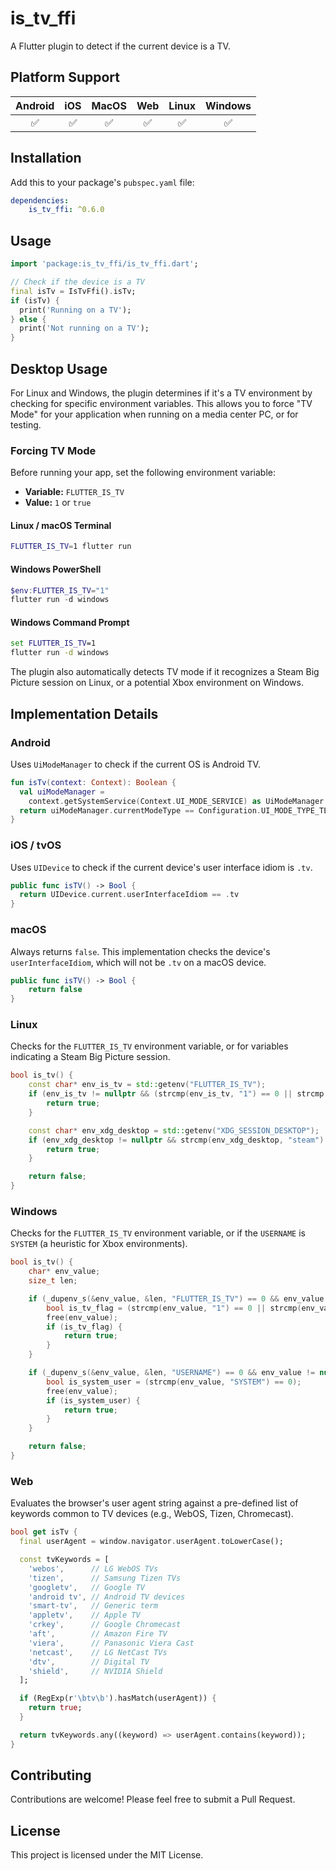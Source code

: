 # is_tv_ffi

A Flutter plugin to detect if the current device is a TV.

## Platform Support

| Android | iOS | MacOS | Web | Linux | Windows |
| :-----: | :-: | :---: | :-: | :---: | :-----: |
|   ✅    | ✅  |   ✅   | ✅  |  ✅   |   ✅    |

## Installation

Add this to your package's `pubspec.yaml` file:

```yaml
dependencies:
    is_tv_ffi: ^0.6.0
```

## Usage

```dart
import 'package:is_tv_ffi/is_tv_ffi.dart';

// Check if the device is a TV
final isTv = IsTvFfi().isTv;
if (isTv) {
  print('Running on a TV');
} else {
  print('Not running on a TV');
}
```

## Desktop Usage

For Linux and Windows, the plugin determines if it's a TV environment by checking for specific environment variables. This allows you to force "TV Mode" for your application when running on a media center PC, or for testing.

### Forcing TV Mode

Before running your app, set the following environment variable:

- **Variable:** `FLUTTER_IS_TV`
- **Value:** `1` or `true`

#### Linux / macOS Terminal

```bash
FLUTTER_IS_TV=1 flutter run
```

#### Windows PowerShell

```powershell
$env:FLUTTER_IS_TV="1"
flutter run -d windows
```

#### Windows Command Prompt

```cmd
set FLUTTER_IS_TV=1
flutter run -d windows
```

The plugin also automatically detects TV mode if it recognizes a Steam Big Picture session on Linux, or a potential Xbox environment on Windows.

## Implementation Details

### Android

Uses `UiModeManager` to check if the current OS is Android TV.

```kotlin
fun isTv(context: Context): Boolean {
  val uiModeManager =
    context.getSystemService(Context.UI_MODE_SERVICE) as UiModeManager
  return uiModeManager.currentModeType == Configuration.UI_MODE_TYPE_TELEVISION
}
```

### iOS / tvOS

Uses `UIDevice` to check if the current device's user interface idiom is `.tv`.

```swift
public func isTV() -> Bool {
  return UIDevice.current.userInterfaceIdiom == .tv
}
```

### macOS

Always returns `false`. This implementation checks the device's `userInterfaceIdiom`, which will not be `.tv` on a macOS device.

```swift
public func isTV() -> Bool {
    return false
}
```

### Linux

Checks for the `FLUTTER_IS_TV` environment variable, or for variables indicating a Steam Big Picture session.

```cpp
bool is_tv() {
    const char* env_is_tv = std::getenv("FLUTTER_IS_TV");
    if (env_is_tv != nullptr && (strcmp(env_is_tv, "1") == 0 || strcmp(env_is_tv, "true") == 0)) {
        return true;
    }

    const char* env_xdg_desktop = std::getenv("XDG_SESSION_DESKTOP");
    if (env_xdg_desktop != nullptr && strcmp(env_xdg_desktop, "steam") == 0) {
        return true;
    }

    return false;
}
```

### Windows

Checks for the `FLUTTER_IS_TV` environment variable, or if the `USERNAME` is `SYSTEM` (a heuristic for Xbox environments).

```cpp
bool is_tv() {
    char* env_value;
    size_t len;

    if (_dupenv_s(&env_value, &len, "FLUTTER_IS_TV") == 0 && env_value != nullptr) {
        bool is_tv_flag = (strcmp(env_value, "1") == 0 || strcmp(env_value, "true") == 0);
        free(env_value);
        if (is_tv_flag) {
            return true;
        }
    }

    if (_dupenv_s(&env_value, &len, "USERNAME") == 0 && env_value != nullptr) {
        bool is_system_user = (strcmp(env_value, "SYSTEM") == 0);
        free(env_value);
        if (is_system_user) {
            return true;
        }
    }

    return false;
}
```

### Web

Evaluates the browser's user agent string against a pre-defined list of keywords common to TV devices (e.g., WebOS, Tizen, Chromecast).

```dart
bool get isTv {
  final userAgent = window.navigator.userAgent.toLowerCase();

  const tvKeywords = [
    'webos',      // LG WebOS TVs
    'tizen',      // Samsung Tizen TVs
    'googletv',   // Google TV
    'android tv', // Android TV devices
    'smart-tv',   // Generic term
    'appletv',    // Apple TV
    'crkey',      // Google Chromecast
    'aft',        // Amazon Fire TV
    'viera',      // Panasonic Viera Cast
    'netcast',    // LG NetCast TVs
    'dtv',        // Digital TV
    'shield',     // NVIDIA Shield
  ];

  if (RegExp(r'\btv\b').hasMatch(userAgent)) {
    return true;
  }

  return tvKeywords.any((keyword) => userAgent.contains(keyword));
}
```

## Contributing

Contributions are welcome! Please feel free to submit a Pull Request.

## License

This project is licensed under the MIT License.